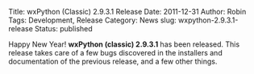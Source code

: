 Title: wxPython (Classic) 2.9.3.1 Release
Date: 2011-12-31
Author: Robin
Tags: Development, Release
Category: News
slug: wxpython-2.9.3.1-release
Status: published

Happy New Year! **wxPython (classic) 2.9.3.1** has been released. This
release takes care of a few bugs discovered in the installers and
documentation of the previous release, and a few other things.
